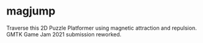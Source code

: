 # magjump
Traverse this 2D Puzzle Platformer using magnetic attraction and repulsion. GMTK Game Jam 2021 submission reworked.
